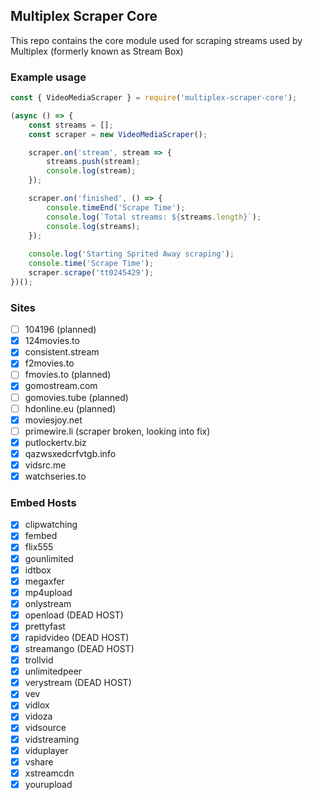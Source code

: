 ## Multiplex Scraper Core

This repo contains the core module used for scraping streams used by Multiplex (formerly known as Stream Box)

### Example usage

```js
const { VideoMediaScraper } = require('multiplex-scraper-core');

(async () => {
	const streams = [];
	const scraper = new VideoMediaScraper();

	scraper.on('stream', stream => {
		streams.push(stream);
		console.log(stream);
	});

	scraper.on('finished', () => {
		console.timeEnd('Scrape Time');
		console.log(`Total streams: ${streams.length}`);
		console.log(streams);
	});
	
	console.log('Starting Sprited Away scraping');
	console.time('Scrape Time');
	scraper.scrape('tt0245429');
})();
```

### Sites
- [ ] 104196 (planned)
- [x] 124movies.to
- [x] consistent.stream
- [x] f2movies.to
- [ ] fmovies.to (planned)
- [X] gomostream.com
- [ ] gomovies.tube (planned)
- [ ] hdonline.eu (planned)
- [X] moviesjoy.net
- [ ] primewire.li (scraper broken, looking into fix)
- [X] putlockertv.biz
- [X] qazwsxedcrfvtgb.info
- [X] vidsrc.me
- [X] watchseries.to

### Embed Hosts
- [X] clipwatching
- [X] fembed
- [X] flix555
- [X] gounlimited
- [X] idtbox
- [X] megaxfer
- [X] mp4upload
- [X] onlystream
- [X] openload (DEAD HOST)
- [X] prettyfast
- [X] rapidvideo (DEAD HOST)
- [X] streamango (DEAD HOST)
- [X] trollvid
- [X] unlimitedpeer
- [X] verystream (DEAD HOST)
- [X] vev
- [X] vidlox
- [X] vidoza
- [X] vidsource
- [X] vidstreaming
- [X] viduplayer
- [X] vshare
- [X] xstreamcdn
- [X] yourupload